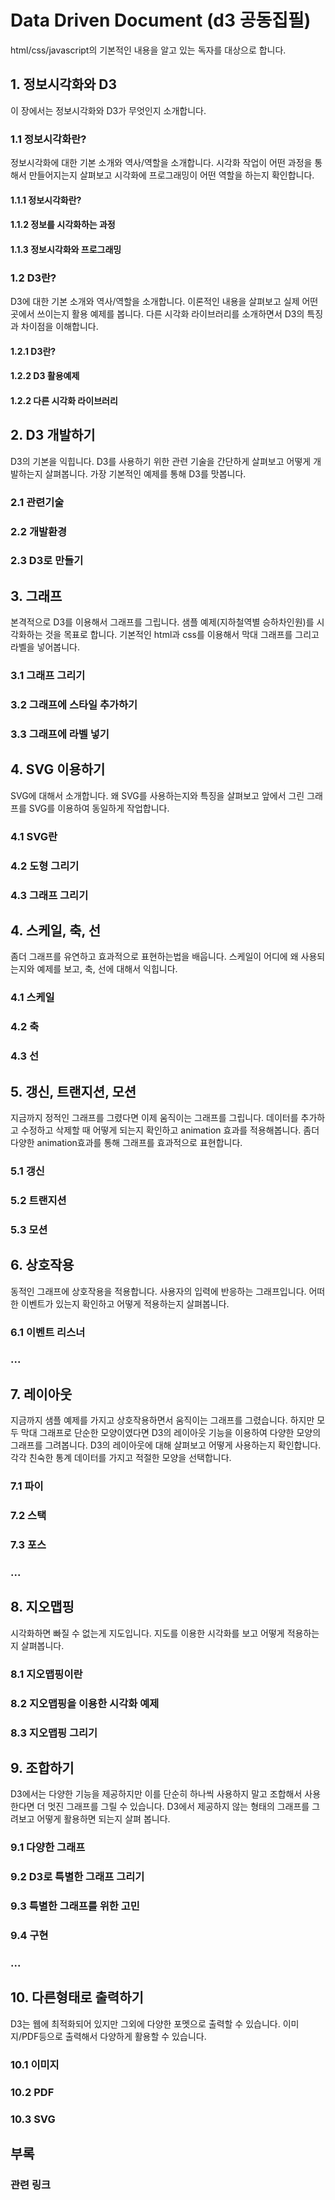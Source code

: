 # Data Driven Document (d3 공동집필)

html/css/javascript의 기본적인 내용을 알고 있는 독자를 대상으로 합니다.

## 1. 정보시각화와 D3

이 장에서는 정보시각화와 D3가 무엇인지 소개합니다.


### 1.1 정보시각화란?

정보시각화에 대한 기본 소개와 역사/역할을 소개합니다.
시각화 작업이 어떤 과정을 통해서 만들어지는지 살펴보고 시각화에 프로그래밍이 어떤 역할을 하는지 확인합니다.

#### 1.1.1 정보시각화란?

#### 1.1.2 정보를 시각화하는 과정

#### 1.1.3 정보시각화와 프로그래밍

### 1.2 D3란?

D3에 대한 기본 소개와 역사/역할을 소개합니다.
이론적인 내용을 살펴보고 실제 어떤 곳에서 쓰이는지 활용 예제를 봅니다.
다른 시각화 라이브러리를 소개하면서 D3의 특징과 차이점을 이해합니다.

#### 1.2.1 D3란?

#### 1.2.2 D3 활용예제

#### 1.2.2 다른 시각화 라이브러리


## 2. D3 개발하기

D3의 기본을 익힙니다.
D3를 사용하기 위한 관련 기술을 간단하게 살펴보고 어떻게 개발하는지 살펴봅니다.
가장 기본적인 예제를 통해 D3를 맛봅니다.

### 2.1 관련기술

### 2.2 개발환경

### 2.3 D3로 만들기


## 3. 그래프

본격적으로 D3를 이용해서 그래프를 그립니다.
샘플 예제(지하철역별 승하차인원)를 시각화하는 것을 목표로 합니다.
기본적인 html과 css를 이용해서 막대 그래프를 그리고 라벨을 넣어봅니다.

### 3.1 그래프 그리기

### 3.2 그래프에 스타일 추가하기

### 3.3 그래프에 라벨 넣기


## 4. SVG 이용하기

SVG에 대해서 소개합니다.
왜 SVG를 사용하는지와 특징을 살펴보고 앞에서 그린 그래프를 SVG를 이용하여 동일하게 작업합니다.

### 4.1 SVG란

### 4.2 도형 그리기

### 4.3 그래프 그리기


## 4. 스케일, 축, 선

좀더 그래프를 유연하고 효과적으로 표현하는법을 배웁니다.
스케일이 어디에 왜 사용되는지와 예제를 보고, 축, 선에 대해서 익힙니다.

### 4.1 스케일

### 4.2 축

### 4.3 선


## 5. 갱신, 트랜지션, 모션

지금까지 정적인 그래프를 그렸다면 이제 움직이는 그래프를 그립니다.
데이터를 추가하고 수정하고 삭제할 때 어떻게 되는지 확인하고 animation 효과를 적용해봅니다.
좀더 다양한 animation효과를 통해 그래프를 효과적으로 표현합니다.

### 5.1 갱신

### 5.2 트랜지션

### 5.3 모션


## 6. 상호작용

동적인 그래프에 상호작용을 적용합니다.
사용자의 입력에 반응하는 그래프입니다.
어떠한 이벤트가 있는지 확인하고 어떻게 적용하는지 살펴봅니다.

### 6.1 이벤트 리스너

### ...


## 7. 레이아웃

지금까지 샘플 예제를 가지고 상호작용하면서 움직이는 그래프를 그렸습니다.
하지만 모두 막대 그래프로 단순한 모양이였다면 D3의 레이아웃 기능을 이용하여 다양한 모양의 그래프를 그려봅니다.
D3의 레이아웃에 대해 살펴보고 어떻게 사용하는지 확인합니다.
각각 친숙한 통계 데이터를 가지고 적절한 모양을 선택합니다.

### 7.1 파이

### 7.2 스택

### 7.3 포스

### ...


## 8. 지오맵핑

시각화하면 빠질 수 없는게 지도입니다.
지도를 이용한 시각화를 보고 어떻게 적용하는지 살펴봅니다.

### 8.1 지오맵핑이란

### 8.2 지오맵핑을 이용한 시각화 예제

### 8.3 지오맵핑 그리기


## 9. 조합하기

D3에서는 다양한 기능을 제공하지만 이를 단순히 하나씩 사용하지 말고 조합해서 사용한다면 더 멋진 그래프를 그릴 수 있습니다.
D3에서 제공하지 않는 형태의 그래프를 그려보고 어떻게 활용하면 되는지 살펴 봅니다.

### 9.1 다양한 그래프

### 9.2 D3로 특별한 그래프 그리기

### 9.3 특별한 그래프를 위한 고민

### 9.4 구현

### ...


## 10. 다른형태로 출력하기

D3는 웹에 최적화되어 있지만 그외에 다양한 포멧으로 출력할 수 있습니다.
이미지/PDF등으로 출력해서 다양하게 활용할 수 있습니다.

### 10.1 이미지

### 10.2 PDF

### 10.3 SVG


## 부록

### 관련 링크
